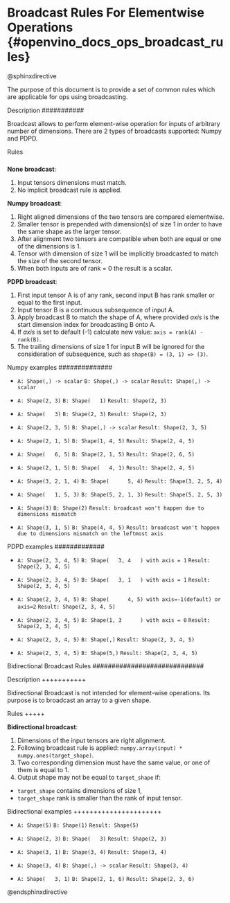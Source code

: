# Broadcast Rules For Elementwise Operations {#openvino_docs_ops_broadcast_rules}

@sphinxdirective

The purpose of this document is to provide a set of common rules which are applicable for ops using broadcasting.

Description
###########

Broadcast allows to perform element-wise operation for inputs of arbitrary number of dimensions. There are 2 types of broadcasts supported: Numpy and PDPD.

Rules
#####

**None broadcast**:
1. Input tensors dimensions must match.
2. No implicit broadcast rule is applied.

**Numpy broadcast**:
1. Right aligned dimensions of the two tensors are compared elementwise.
2. Smaller tensor is prepended with dimension(s) of size 1 in order to have the same shape as the larger tensor.
3. After alignment two tensors are compatible when both are equal or one of the dimensions is 1.
4. Tensor with dimension of size 1 will be implicitly broadcasted to match the size of the second tensor.
5. When both inputs are of rank = 0 the result is a scalar.

**PDPD broadcast**:
1. First input tensor A is of any rank, second input B has rank smaller or equal to the first input.
2. Input tensor B is a continuous subsequence of input A.
3. Apply broadcast B to match the shape of A, where provided *axis* is the start dimension index for broadcasting B onto A.
4. If *axis* is set to default (-1) calculate new value: ``axis = rank(A) - rank(B)``.
5. The trailing dimensions of size 1 for input B will be ignored for the consideration of subsequence, such as ``shape(B) = (3, 1) => (3)``.

Numpy examples
##############

* ``A: Shape(,) -> scalar`` 
  ``B: Shape(,) -> scalar`` 
  ``Result: Shape(,) -> scalar``

* ``A: Shape(2, 3)`` 
  ``B: Shape(   1)`` 
  ``Result: Shape(2, 3)``

* ``A: Shape(   3)`` 
  ``B: Shape(2, 3)`` 
  ``Result: Shape(2, 3)``

* ``A: Shape(2, 3, 5)`` 
  ``B: Shape(,) -> scalar`` 
  ``Result: Shape(2, 3, 5)``

* ``A: Shape(2, 1, 5)`` 
  ``B: Shape(1, 4, 5)``
  ``Result: Shape(2, 4, 5)``

* ``A: Shape(   6, 5)`` 
  ``B: Shape(2, 1, 5)`` 
  ``Result: Shape(2, 6, 5)``

* ``A: Shape(2, 1, 5)`` 
  ``B: Shape(   4, 1)`` 
  ``Result: Shape(2, 4, 5)`` 

* ``A: Shape(3, 2, 1, 4)`` 
  ``B: Shape(      5, 4)`` 
  ``Result: Shape(3, 2, 5, 4)``

* ``A: Shape(   1, 5, 3)`` 
  ``B: Shape(5, 2, 1, 3)`` 
  ``Result: Shape(5, 2, 5, 3)``

* ``A: Shape(3)`` 
  ``B: Shape(2)`` 
  ``Result: broadcast won't happen due to dimensions mismatch``

* ``A: Shape(3, 1, 5)`` 
  ``B: Shape(4, 4, 5)`` 
  ``Result: broadcast won't happen due to dimensions mismatch on the leftmost axis``

PDPD examples
#############

* ``A: Shape(2, 3, 4, 5)`` 
  ``B: Shape(   3, 4   ) with axis = 1`` 
  ``Result: Shape(2, 3, 4, 5)``

* ``A: Shape(2, 3, 4, 5)`` 
  ``B: Shape(   3, 1   ) with axis = 1`` 
  ``Result: Shape(2, 3, 4, 5)``

* ``A: Shape(2, 3, 4, 5)`` 
  ``B: Shape(      4, 5) with axis=-1(default) or axis=2`` 
  ``Result: Shape(2, 3, 4, 5)``

* ``A: Shape(2, 3, 4, 5)`` 
  ``B: Shape(1, 3      ) with axis = 0`` 
  ``Result: Shape(2, 3, 4, 5)``

* ``A: Shape(2, 3, 4, 5)`` 
  ``B: Shape(,)`` 
  ``Result: Shape(2, 3, 4, 5)`` 

* ``A: Shape(2, 3, 4, 5)`` 
  ``B: Shape(5,)`` 
  ``Result: Shape(2, 3, 4, 5)``

Bidirectional Broadcast Rules 
#############################

Description
+++++++++++

Bidirectional Broadcast is not intended for element-wise operations. Its purpose is to broadcast an array to a given shape.

Rules
+++++

**Bidirectional broadcast**:

1. Dimensions of the input tensors are right alignment.
2. Following broadcast rule is applied: ``numpy.array(input) * numpy.ones(target_shape)``.
3. Two corresponding dimension must have the same value, or one of them is equal to 1.
4. Output shape may not be equal to ``target_shape`` if:

  * ``target_shape`` contains dimensions of size 1,
  * ``target_shape`` rank is smaller than the rank of input tensor.

Bidirectional examples
++++++++++++++++++++++

* ``A: Shape(5)`` 
  ``B: Shape(1)`` 
  ``Result: Shape(5)``

* ``A: Shape(2, 3)`` 
  ``B: Shape(   3)`` 
  ``Result: Shape(2, 3)``

* ``A: Shape(3, 1)`` 
  ``B: Shape(3, 4)`` 
  ``Result: Shape(3, 4)``

* ``A: Shape(3, 4)`` 
  ``B: Shape(,) -> scalar`` 
  ``Result: Shape(3, 4)``

* ``A: Shape(   3, 1)`` 
  ``B: Shape(2, 1, 6)`` 
  ``Result: Shape(2, 3, 6)``

@endsphinxdirective
